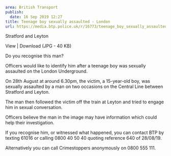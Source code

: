 ```yaml
area: British Transport
publish:
  date: 16 Sep 2019 12:27
title: Teenage boy sexually assaulted - London
url: https://media.btp.police.uk/r/16773/teenage_boy_sexually_assaulted_-_london
```

Stratford and Leyton

View | Download (JPG - 40 KB)

Do you recognise this man?

Officers would like to identify him after a teenage boy was sexually assaulted on the London Underground.

On 28th August at around 6.30pm, the victim, a 15-year-old boy, was sexually assaulted by a man on two occasions on the Central Line between Stratford and Leyton.

The man then followed the victim off the train at Leyton and tried to engage him in sexual conversation.

Officers believe the man in the image may have information which could help their investigation.

If you recognise him, or witnessed what happened, you can contact BTP by texting 61016 or calling 0800 40 50 40 quoting reference 640 of 28/08/19.

Alternatively you can call Crimestoppers anonymously on 0800 555 111.
